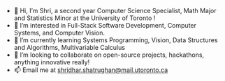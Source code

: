 - 👋 Hi, I’m Shri, a second year Computer Science Specialist, Math Major and Statistics Minor at the University of Toronto !
- 👀 I’m interested in Full-Stack Software Development, Computer Systems, and Computer Vision.
- 🌱 I’m currently learning Systems Programming, Vision, Data Structures and Algorithms, Multivariable Calculus
- 💞️ I’m looking to collaborate on open-source projects, hackathons, anything innovative really!
- 📫 Email me at shridhar.shatrughan@mail.utoronto.ca

<!---
shribyte/shribyte is a ✨ special ✨ repository because its `README.md` (this file) appears on your GitHub profile.
You can click the Preview link to take a look at your changes.
--->
